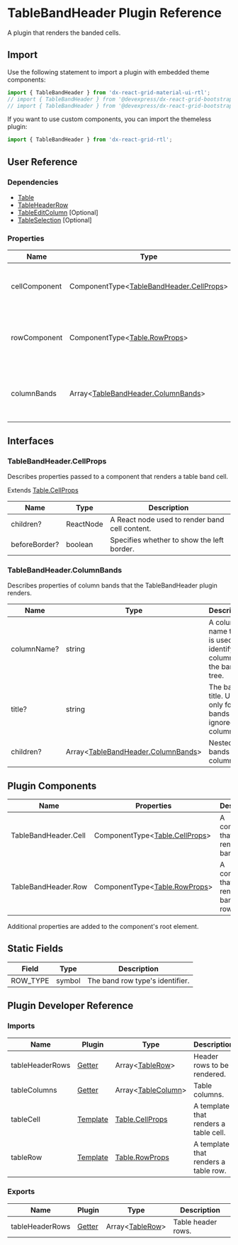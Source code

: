 # TableBandHeader Plugin Reference

A plugin that renders the banded cells.

## Import

Use the following statement to import a plugin with embedded theme components:

```js
import { TableBandHeader } from 'dx-react-grid-material-ui-rtl';
// import { TableBandHeader } from '@devexpress/dx-react-grid-bootstrap4';
// import { TableBandHeader } from '@devexpress/dx-react-grid-bootstrap3';
```

If you want to use custom components, you can import the themeless plugin:

```js
import { TableBandHeader } from 'dx-react-grid-rtl';
```

## User Reference

### Dependencies

- [Table](table.md)
- [TableHeaderRow](table-header-row.md)
- [TableEditColumn](table-edit-column.md) [Optional]
- [TableSelection](table-selection.md) [Optional]

### Properties

Name | Type | Default | Description
-----|------|---------|------------
cellComponent | ComponentType&lt;[TableBandHeader.CellProps](#tablebandheadercellprops)&gt; | | A component that renders a band cell.
rowComponent | ComponentType&lt;[Table.RowProps](table.md#tablerowprops)&gt; | | A component that renders a band cells' row.
columnBands | Array&lt;[TableBandHeader.ColumnBands](#tablebandheadercolumnbands)&gt; | | Specifies column bands for multi-level table header.

## Interfaces

### TableBandHeader.CellProps

Describes properties passed to a component that renders a table band cell.

Extends [Table.CellProps](table.md#tablecellprops)

Name | Type | Description
-----|------------|------------
children? | ReactNode | A React node used to render band cell content.
beforeBorder? | boolean | Specifies whether to show the left border.

### TableBandHeader.ColumnBands

Describes properties of column bands that the TableBandHeader plugin renders.

Name | Type | Description
-----|------------|------------
columnName? | string | A column name that is used to identify a column in the bands tree.
title? | string | The band's title. Used only for bands and ignored for columns.
children? | Array&lt;[TableBandHeader.ColumnBands](#tablebandheadercolumnbands)&gt; | Nested bands and columns.

## Plugin Components

Name | Properties | Description
-----|------------|------------
TableBandHeader.Cell | ComponentType&lt;[Table.CellProps](table.md#tablecellprops)&gt; | A component that renders a band cell.
TableBandHeader.Row | ComponentType&lt;[Table.RowProps](table.md#tablerowprops)&gt; | A component that renders a band cells' row.

Additional properties are added to the component's root element.

## Static Fields

Field | Type | Description
------|------|------------
ROW_TYPE | symbol | The band row type's identifier.

## Plugin Developer Reference

### Imports

Name | Plugin | Type | Description
-----|--------|------|------------
tableHeaderRows | [Getter](../../../dx-react-core/docs/reference/getter.md) | Array&lt;[TableRow](table.md#tablerow)&gt; | Header rows to be rendered.
tableColumns | [Getter](../../../dx-react-core/docs/reference/getter.md) | Array&lt;[TableColumn](table.md#tablecolumn)&gt; | Table columns.
tableCell | [Template](../../../dx-react-core/docs/reference/template.md) | [Table.CellProps](table.md#tablecellprops) | A template that renders a table cell.
tableRow | [Template](../../../dx-react-core/docs/reference/template.md) | [Table.RowProps](table.md#tablerowprops) | A template that renders a table row.

### Exports

Name | Plugin | Type | Description
-----|--------|------|------------
tableHeaderRows | [Getter](../../../dx-react-core/docs/reference/getter.md) | Array&lt;[TableRow](table.md#tablerow)&gt; | Table header rows.
